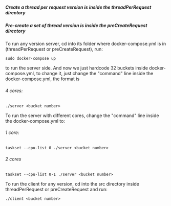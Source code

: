 ##### Create a thread per request version is inside the threadPerRequest directory
##### Pre-create a set of thread version is inside the preCreateRequest directory

To run any version server, cd into its folder where docker-compose.yml is in (threadPerRequest or preCreateRequest), run:

```
sudo docker-compose up
```
to run the server side. And now we just hardcode 32 buckets inside docker-compose.yml, to change it, just change the "command"
line inside the docker-compose.yml, the format is 
###### 4 cores:

```
./server <bucket number>
```
To run the server with different cores, change the "command" line inside the docker-compose.yml to:
###### 1 core:
```
taskset --cpu-list 0 ./server <bucket number>
```
###### 2 cores
```
taskset --cpu-list 0-1 ./server <bucket number>
```



To run the client for any version, cd into the src directory inside threadPerRequest or preCreateRequest and run:

```
./client <bucket number>
```
